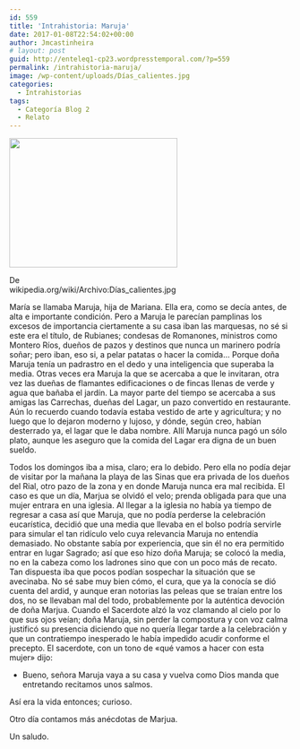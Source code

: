 ```yaml
---
id: 559
title: 'Intrahistoria: Maruja'
date: 2017-01-08T22:54:02+00:00
author: Jmcastinheira
# layout: post
guid: http://enteleq1-cp23.wordpresstemporal.com/?p=559
permalink: /intrahistoria-maruja/
image: /wp-content/uploads/Días_calientes.jpg
categories:
  - Intrahistorias
tags:
  - Categoría Blog 2
  - Relato
---
```

<div id="attachment_1365" style="width: 310px" class="wp-caption alignleft">
  <a href="http://entelequia.info/wp-content/uploads/Días_calientes.jpg"><img aria-describedby="caption-attachment-1365" class="size-medium wp-image-1365" src="http://entelequia.info/wp-content/uploads/Días_calientes-300x231.jpg" alt="" width="300" height="231" srcset="http://entelequia.info/wp-content/uploads/Días_calientes-300x231.jpg 300w, http://entelequia.info/wp-content/uploads/Días_calientes.jpg 500w" sizes="(max-width: 300px) 100vw, 300px" /></a>
  
  <p id="caption-attachment-1365" class="wp-caption-text">
    De wikipedia.org/wiki/Archivo:Días_calientes.jpg
  </p>
</div>

María se llamaba Maruja, hija de Mariana. Ella era, como se decía antes, de alta e importante condición. Pero a Maruja le parecían pamplinas los excesos de importancia ciertamente a su casa iban las marquesas, no sé si este era el título, de Rubianes; condesas de Romanones, ministros como Montero Ríos, dueños de pazos y destinos que nunca un marinero podría soñar; pero iban, eso si, a pelar patatas o hacer la comida&#8230; Porque doña Maruja tenía un padrastro en el dedo y una inteligencia que superaba la media. Otras veces era Maruja la que se acercaba a que le invitaran, otra vez las dueñas de flamantes edificaciones o de fincas llenas de verde y agua que bañaba el jardín. La mayor parte del tiempo se acercaba a sus amigas las Carrechas, dueñas del Lagar, un pazo convertido en restaurante. Aún lo recuerdo cuando todavía estaba vestido de arte y agricultura; y no luego que lo dejaron moderno y lujoso, y dónde, según creo, habían desterrado ya, el lagar que le daba nombre. Allí Maruja nunca pagó un sólo plato, aunque les aseguro que la comida del Lagar era digna de un buen sueldo.

Todos los domingos iba a misa, claro; era lo debido. Pero ella no podía dejar de visitar por la mañana la playa de las Sinas que era privada de los dueños del Rial, otro pazo de la zona y en donde Maruja nunca era mal recibida. El caso es que un día, Marjua se olvidó el velo; prenda obligada para que una mujer entrara en una iglesia. Al llegar a la iglesia no había ya tiempo de regresar a casa así que Maruja, que no podía perderse la celebración eucarística, decidió que una media que llevaba en el bolso podría servirle para simular el tan ridículo velo cuya relevancia Maruja no entendía demasiado. No obstante sabía por experiencia, que sin él no era permitido entrar en lugar Sagrado; así que eso hizo doña Maruja; se colocó la media, no en la cabeza como los ladrones sino que con un poco más de recato. Tan dispuesta iba que pocos podían sospechar la situación que se avecinaba. No sé sabe muy bien cómo, el cura, que ya la conocía se dió cuenta del ardid, y aunque eran notorias las peleas que se traían entre los dos, no se llevaban mal del todo, probablemente por la auténtica devoción de doña Marjua. Cuando el Sacerdote alzó la voz clamando al cielo por lo que sus ojos veían; doña Maruja, sin perder la compostura y con voz calma justificó su presencia diciendo que no quería llegar tarde a la celebración y que un contratiempo inesperado le había impedido acudir conforme el precepto. El sacerdote, con un tono de «qué vamos a hacer con esta mujer» dijo:

  * Bueno, señora Maruja vaya a su casa y vuelva como Dios manda que entretando recitamos unos salmos.

Así era la vida entonces; curioso.

Otro día contamos más anécdotas de Marjua.

Un saludo.